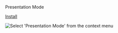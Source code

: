 Presentation Mode

[Install](http://potch.github.io/presentation-mode/presentation-mode.xpi)

![Select 'Presentation Mode' from the context menu](http://potch.github.io/presentation-mode/screenshot.png)
